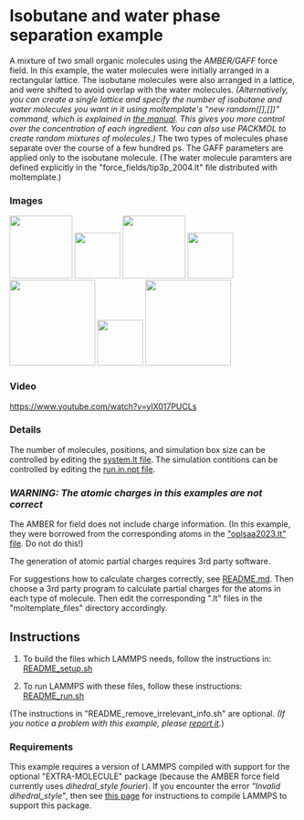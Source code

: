 Isobutane and water phase separation example
==============
A mixture of two small organic molecules using the *AMBER/GAFF* force field.  In this example, the water molecules were initially arranged in a rectangular lattice.  The isobutane molecules were also arranged in a lattice, and were shifted to avoid overlap with the water molecules. *(Alternatively, you can create a single lattice and specify the number of isobutane and water molecules you want in it using moltemplate's "new random([],[])" command, which is explained in [the manual](https://moltemplate.org/doc/moltemplate_manual.pdf#subsubsection.8.9.1).  This gives you more control over the concentration of each ingredient.  You can also use PACKMOL to create random mixtures of molecules.)*  The two types of molecules phase separate over the course of a few hundred ps.  The GAFF parameters are applied only to the isobutane molecule.  (The water molecule paramters are defined explicitly in the "force_fields/tip3p_2004.lt" file distributed with moltemplate.)


### Images

<img src="images/isobutane.jpg" width=110> <img src="images/plus.svg" height=80> <img src="images/water.jpg" width=110> <img src="images/rightarrow.svg" height=80> <img src="images/water+isobutane_t=0_LR.jpg" width=150> <img src="images/rightarrow.svg" height=80> <img src="images/water+isobutane_t=840ps_LR.jpg" width=150>

### Video

https://www.youtube.com/watch?v=yIX017PUCLs


### Details

The number of molecules, positions, and simulation box size can be controlled by editing the [system.lt file](moltemplate_files/system.lt).  The simulation contitions can be controlled by editing the [run.in.npt file](run.in.npt).

### *WARNING: The atomic charges in this examples are not correct*

The AMBER for field does not include charge information.  (In this example, they were borrowed from the corresponding atoms in the ["oplsaa2023.lt" file](../../../../moltemplate/force_fields/oplsaa2023.lt).  Do not do this!)

The generation of atomic partial charges requires 3rd party software.

For suggestions how to calculate charges correctly, see [README.md](../README.md).  Then choose a 3rd party program to calculate partial charges for the atoms in each type of molecule.  Then edit the corresponding ".lt" files in the "moltemplate_files" directory accordingly.


## Instructions

1) To build the files which LAMMPS needs, follow the instructions in:
[README_setup.sh](README_setup.sh)

2) To run LAMMPS with these files, follow these instructions:
[README_run.sh](README_run.sh)

(The instructions in "README_remove_irrelevant_info.sh" are optional.  *(If you notice a problem with this example, please [report it](../README.md).*)


### Requirements

This example requires a version of LAMMPS compiled with support for the optional "EXTRA-MOLECULE" package (because the AMBER force field currently uses *dihedral_style fourier*).  If you encounter the error *"Invalid dihedral_style"*, then see [this page](https://docs.lammps.org/Build_package.html) for instructions to compile LAMMPS to support this package.
